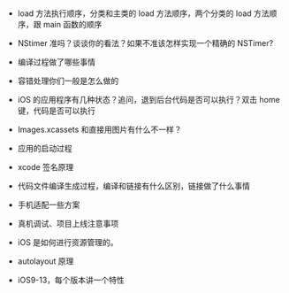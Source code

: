 ##

- load 方法执行顺序，分类和主类的 load 方法顺序，两个分类的 load 方法顺序，跟 main 函数的顺序

- NStimer 准吗？谈谈你的看法？如果不准该怎样实现一个精确的 NSTimer?

- 编译过程做了哪些事情

- 容错处理你们一般是怎么做的

- iOS 的应用程序有几种状态？追问，退到后台代码是否可以执行？双击 home 键，代码是否可以执行

- Images.xcassets 和直接用图片有什么不一样？

- 应用的启动过程

- xcode 签名原理

- 代码文件编译生成过程，编译和链接有什么区别，链接做了什么事情

- 手机适配一些方案
- 真机调试、项目上线注意事项
- iOS 是如何进行资源管理的。
- autolayout 原理
- iOS9-13，每个版本讲一个特性
